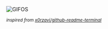 <div align="justify">
<picture>
    <source media="(prefers-color-scheme: dark)" srcset="https://i.ibb.co/sg9nt50/output-gif.gif">
    <source media="(prefers-color-scheme: light)" srcset="https://i.ibb.co/sg9nt50/output-gif.gif">
    <img alt="GIFOS" src="https://i.ibb.co/sg9nt50/output-gif.gif">
</picture>

<sub><i>inspired from [x0rzavi/github-readme-terminal](https://github.com/x0rzavi/github-readme-terminal)</i></sub>

</div>

<!-- Image deletion URL: https://ibb.co/4FRzJs6/a3c5a0f3aec4931275a84725f55b7372 -->